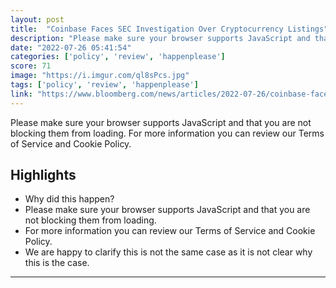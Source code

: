 ```yaml
---
layout: post
title:  "Coinbase Faces SEC Investigation Over Cryptocurrency Listings"
description: "Please make sure your browser supports JavaScript and that you are not blocking them from loading. For more information you can review our Terms of Service and Cookie Policy."
date: "2022-07-26 05:41:54"
categories: ['policy', 'review', 'happenplease']
score: 71
image: "https://i.imgur.com/ql8sPcs.jpg"
tags: ['policy', 'review', 'happenplease']
link: "https://www.bloomberg.com/news/articles/2022-07-26/coinbase-faces-sec-investigation-over-cryptocurrency-listings?sref=PFCuwcPr&amp;utm_content=business&amp;utm_medium=social&amp;cmpid=socialflow-twitter-business&amp;utm_campaign=socialflow-organic&amp;utm_source=twitter"
---
```


Please make sure your browser supports JavaScript and that you are not blocking them from loading. For more information you can review our Terms of Service and Cookie Policy.

## Highlights

- Why did this happen?
- Please make sure your browser supports JavaScript and that you are not blocking them from loading.
- For more information you can review our Terms of Service and Cookie Policy.
- We are happy to clarify this is not the same case as it is not clear why this is the case.

---
